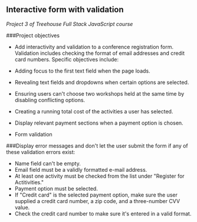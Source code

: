 ## Interactive form with validation

*Project 3 of Treehouse Full Stack JavaScript course*

###Project objectives

* Add interactivity and validation to a conference registration form. Validation includes checking the format of email addresses and credit card numbers. Specific objectives include:

* Adding focus to the first text field when the page loads.
* Revealing text fields and dropdowns when certain options are selected.
* Ensuring users can't choose two workshops held at the same time by disabling conflicting options.
* Creating a running total cost of the activities a user has selected.
* Display relevant payment sections when a payment option is chosen.
* Form validation

###Display error messages and don't let the user submit the form if any of these validation errors exist:

* Name field can't be empty.
* Email field must be a validly formatted e-mail address.
* At least one activity must be checked from the list under "Register for Actitivities."
* Payment option must be selected.
* If "Credit card" is the selected payment option, make sure the user supplied a credit card number, a zip code, and a three-number CVV value.
* Check the credit card number to make sure it's entered in a valid format.
